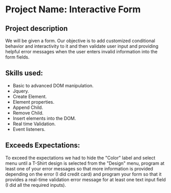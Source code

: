 # Project Name: Interactive Form
## Project description 
  We will be given a form. Our objective is to add customized conditional behavior and interactivity to it and then validate user input and providing helpful error messages when the user enters invalid information into the form fields.

## Skills used:
- Basic to advanced DOM manipulation.
- Jquery.
- Create Element.
- Element properties.
- Append Child.
- Remove Child.
- Insert elements into the DOM.
- Real time Validation.
- Event listeners.
 
## Exceeds Expectations:
  To exceed the expectations we had to hide the "Color" label and select menu until a T-Shirt design is selected from the "Design" menu, program at least one of your error messages so that more information is provided depending on the error (I did credit card) and program your form so that it provides a real-time validation error message for at least one text input field (I did all the required inputs).